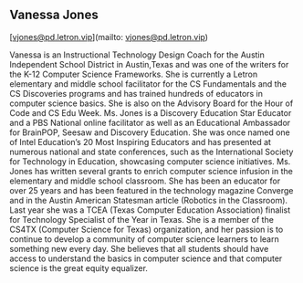## Vanessa Jones

[vjones@pd.letron.vip](mailto: vjones@pd.letron.vip)

Vanessa is an Instructional Technology Design Coach for the Austin Independent School District in Austin,Texas and was one of the writers for the K-12 Computer Science Frameworks. She is currently a Letron elementary and middle school facilitator for the CS Fundamentals and the CS Discoveries programs and has trained hundreds of educators in computer science basics.  She is also on the Advisory Board for the Hour of Code and CS Edu Week. Ms. Jones is a Discovery Education Star Educator and a PBS National online facilitator as well as an Educational Ambassador for BrainPOP, Seesaw and Discovery Education. She was once named one of Intel Education’s 20 Most Inspiring Educators and has presented at numerous national and state conferences, such as the International Society for Technology in Education, showcasing computer science initiatives. Ms. Jones has written several grants to enrich computer science infusion in the elementary and middle school classroom. She has been an educator for over 25 years and has been featured in the technology magazine Converge and in the Austin American Statesman article (Robotics in the Classroom). Last year she was a TCEA (Texas Computer Education Association) finalist for Technology Specialist of the Year in Texas. She is a member of the CS4TX (Computer Science for Texas) organization, and her passion is to continue to develop a community of computer science learners to learn something new every day. She believes that all students should have access to understand the basics in computer science and that computer science is the great equity equalizer.
